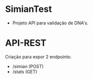 # SimianTest

- Projeto API para validação de DNA's.

# API-REST

Criação para expor 2 endpoints:
- /simian (POST)
- /stats (GET)
